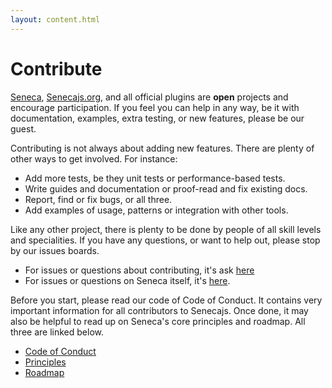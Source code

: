 ```yaml
---
layout: content.html
---
```


# Contribute
[Seneca][], [Senecajs.org][], and all official plugins are __open__ projects and encourage
participation. If you feel you can help in any way, be it with documentation, examples, extra
testing, or new features, please be our guest.

Contributing is not always about adding new features. There are plenty of other ways to get
involved. For instance:

- Add more tests, be they unit tests or performance-based tests.
- Write guides and documentation or proof-read and fix existing docs.
- Report, find or fix bugs, or all three.
- Add examples of usage, patterns or integration with other tools.

Like any other project, there is plenty to be done by people of all skill levels and
specialities. If you have any questions, or want to help out, please stop by our issues
boards.

- For issues or questions about contributing, it's ask [here][org_issues]
- For issues or questions on Seneca itself, it's [here][code_issues].

Before you start, please read our code of Code of Conduct. It contains very important
information for all contributors to Senecajs. Once done, it may also be helpful to read
up on Seneca's core principles and roadmap. All three are linked below.

- [Code of Conduct][]
- [Principles][]
- [Roadmap][]


[Seneca]: https://github.com/senecajs/seneca
[Senecajs.org]: https://github.com/senecajs/senecajs.org

[code_issues]: https://github.com/senecajs/seneca/issues
[org_issues]: https://github.com/senecajs/senecajs.org/issues

[Code of Conduct]: ./code-of-conduct.html
[Principles]: ./principles.html
[Roadmap]: ../roadmap
